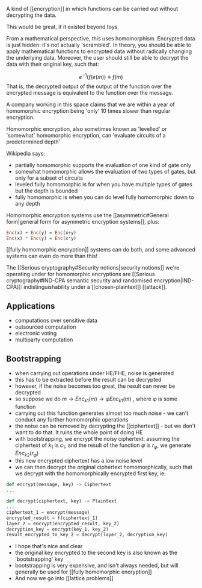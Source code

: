 A kind of [[encryption]] in which functions can be carried out without decrypting the data. 

This would be great, if it existed beyond toys.

From a mathematical perspective, this uses homomorphism. Encrypted data is just hidden: it's not actually 'scrambled'. In theory, you should be able to apply mathematical functions to encrypted data without radically changing the underlying data. Moreover, the user should still be able to decrypt the data with their original key, such that:

$$e^{-1}(f(e(m)) \equiv f(m)$$
That is, the decrypted output of the output of the function over the encrypted message is equivalent to the function over the message.

A company working in this space claims that we are within a year of homomorphic encryption being 'only' 10 times slower than regular encryption.

Homomorphic encryption, also sometimes known as 'levelled' or 'somewhat' homomorphic encryption, can 'evaluate circuits of a predetermined depth'

Wikipedia says:
- partially homomorphic supports the evaluation of one kind of gate only
- somewhat homomorphic allows the evaluation of two types of gates, but only for a subset of circuits
- leveled fully homomorphic is for when you have multiple types of gates but the depth is bounded
- fully homomorphic is when you can do level fully homomorphic down to any depth

Homomorphic encryption systems use the [[asymmetric#General form|general form for asymmetric encryption systems]], plus:

```Haskell
Enc(x) + Enc(y) = Enc(x+y)
Enc(x) * Enc(y) = Enc(x*y)
```

[[fully homomorphic encryption]] systems can do both, and some advanced systems can even do more than this!

The [[Serious cryptography#Security notions|security notions]] we're operating under for homomorphic encryptions are [[Serious cryptography#IND-CPA semantic security and randomised encryption|IND-CPA]]: indistinguishability under a [[chosen-plaintext]] [[attack]].

## Applications
- computations over sensitive data
- outsourced computation
- electronic voting
- multiparty computation

## Bootstrapping
- when carrying out operations under HE/FHE, noise is generated
- this has to be extracted before the result can be decrypted
- however, if the noise becomes too great, the result can never be decrypted
- so suppose we do $m \rightarrow Enc_{k1}(m) \rightarrow \varphi   Enc_{k1}(m)$ , where $\varphi$ is some function
- carrying out this function generates almost too much noise - we can't conduct any further homomorphic operations
- the noise can be removed by decrypting the [[ciphertext]] - but we don't want to do that. It ruins the whole point of doing HE
- with bootstrapping, we encrypt the noisy ciphertext: assuming the ciphertext of $k_1$ is $c_1$, and the result of the function $\varphi$ is $r_{\varphi}$, we generate $Enc_{k2}(r_{\varphi})$
- this new encrypted ciphertext has a low noise level
- we can then decrypt the original ciphertext homomorphically, such that we decrypt with the homomorphically encrypted first key, ie: 
```python
def encrypt(message, key) -> Ciphertext
...

def decrypt(ciphertext, key) -> Plaintext
...
ciphertext_1 = encrypt(message)
encrypted_result = f(ciphertext_1)
layer_2 = encrypt(encrypted_result, key_2)
decryption_key = encrypt(key_1, key_2)
result_encrypted_to_key_2 = decrypt(layer_2, decryption_key)
```

- I hope that's nice and clear
- the original key encrypted to the second key is also known as the 'bootstrapping' key
- bootstrapping is very expensive, and isn't always needed, but will generally be used for [[fully homomorphic encryption]]
- And now we go into [[lattice problems]]
